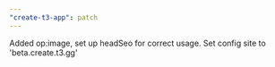 ```yaml
---
"create-t3-app": patch
---
```


Added op:image, set up headSeo for correct usage. Set config site to 'beta.create.t3.gg'
